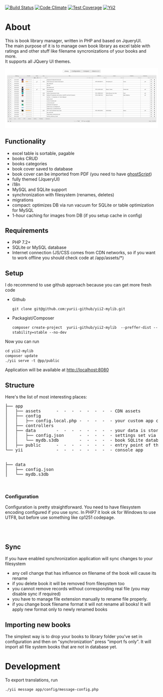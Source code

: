 
[![Build Status](https://travis-ci.org/yurii-github/yii2-mylib.svg?branch=master)](https://travis-ci.org/yurii-github/yii2-mylib) [![Code Climate](https://codeclimate.com/github/yurii-github/yii2-mylib/badges/gpa.svg)](https://codeclimate.com/github/yurii-github/yii2-mylib) [![Test Coverage](https://codeclimate.com/github/yurii-github/yii2-mylib/badges/coverage.svg)](https://codeclimate.com/github/yurii-github/yii2-mylib/coverage) [![Yii2](https://img.shields.io/badge/Powered_by-Yii_Framework-green.svg?style=flat)](http://www.yiiframework.com/)

# About

This is book library manager, written in PHP and based on JqueryUI.  
The main purpose of it is to manage own book library as excel table with ratings and other stuff like filename syncronizations of your books and more.  
It supports all JQuery UI themes.  

![library page](app/public/library.png)


## Functionality

- excel table is sortable, pagable
- books CRUD
- books categories
- book cover saved to database
- book cover can be imported from PDF (you need to have [ghostScript](https://www.ghostscript.com/))
- fully themed (JqueryUI)
- i18n
- MySQL and SQLite support
- synchronization with filesystem (renames, deletes)
- migrations
- compact: optimizes DB via run vacuum for SQLite or table optimization for MySQL
- 1-hour caching for images from DB (if you setup cache in config)

## Requirements

- PHP 7.2+
- SQLite or MySQL database
- Internet connection (JS/CSS comes from CDN networks, so if you want to work offline you should check code at /app/assets/*)

## Setup
 
I do recommend to use github approach because you can get more fresh code

* Github
    ```
    git clone git@github.com:yurii-github/yii2-mylib.git
    ```
* Packagist/Composer
    ```
    composer create-project  yurii-github/yii2-mylib  --preffer-dist --stability=stable --no-dev
    ```

Now you can run

```
cd yii2-mylib
composer update
./yii serve -t @pp/public
```
Application will be available at [http://localhost:8080](http://localhost:8080)

## Structure
Here's the list of most interesting places: 
<pre>
├── app
│   ├── assets      -  -  -  -  -  -  -  - CDN assets
│   ├── config
│   │   ├── config.local.php -  -  -  -  - your custom app configuration (that cannot be set via settings)
│   ├── controllers
│   ├── data        -  -  -  -  -  -  -  - your data is stored here
│   │   ├── config.json      -  -  -  -  - settings set via web interface
│   │   └── mydb.s3db        -  -  -  -  - book SQLite database
│   ├── public      -  -  -  -  -  -  -  - entry point of the application  
└── yii             -  -  -  -  -  -  -  - console app


├── data
│   ├── config.json
│   └── mydb.s3db


</pre>

### Configuration
Configuration is pretty straightforward. You need to have filesystem encoding configured if you use sync.
 In PHP7 it look ok for Windows to use UTF8, but before use something like cp1251 codepage.
<pre>


</pre>

## Sync
If you have enabled synchronization application will sync changes to your filesystem
* any cell change that has influence on filename of the book will cause its rename
* if you delete book it will be removed from filesystem too 
* you cannot remove records without corresponding real file (you may disable sync if required)
* you have to manage file extension manually to rename file properly.
* if you change book filename format it will not rename all books! It will apply new format only to newly renamed books

## Importing new books
The simplest way is to drop your books to library folder you've set in configuration and then on "synchronization" press "import fs only". 
It will import all file system books that are not in database yet.


# Development

To export translations, run
```
./yii message app/config/message-config.php
```

